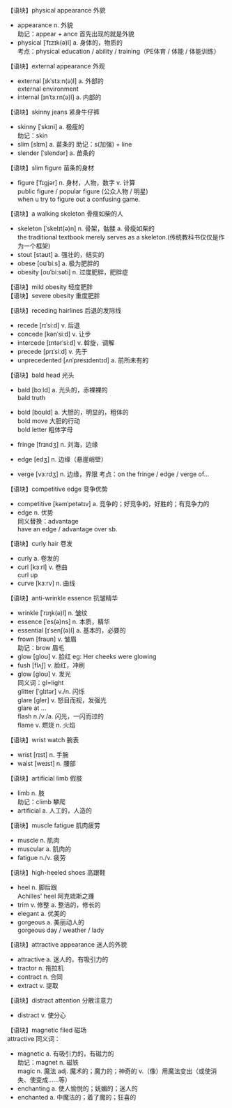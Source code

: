 【语块】physical appearance 外貌
- appearance n. 外貌  
   助记：appear + ance 首先出现的就是外貌
- physical [ˈfɪzɪk(ə)l] a. 身体的，物质的  
   考点：physical education / ability / training（PE体育 / 体能 / 体能训练）

【语块】external appearance 外观
- external [ɪkˈstɜːn(ə)l] a. 外部的  
   external environment
- internal [ɪnˈtɜːrn(ə)l] a. 内部的

【语块】skinny jeans 紧身牛仔裤
- skinny [ˈskɪni] a. 极瘦的  
   助记：skin 
- slim [slɪm] a. 苗条的
   助记：s(加强) + line
- slender [ˈslendər] a. 苗条的
  
【语块】slim figure 苗条的身材
- figure [ˈfɪɡjər] n. 身材，人物，数字 v. 计算  
   public figure / popular figure (公众人物 / 明星)  
   when u try to figure out a confusing game.

【语块】a walking skeleton 骨瘦如柴的人
- skeleton [ˈskelɪt(ə)n] n. 骨架，骷髅 a. 骨瘦如柴的  
   the traditional textbook merely serves as a skeleton.(传统教科书仅仅是作为一个框架)
- stout [staʊt] a. 强壮的，结实的
- obese [oʊˈbiːs] a. 极为肥胖的
- obesity [oʊˈbiːsəti] n. 过度肥胖，肥胖症

【语块】mild obesity 轻度肥胖  
【语块】severe obesity 重度肥胖

【语块】receding hairlines 后退的发际线
- recede [rɪˈsiːd] v. 后退
- concede [kənˈsiːd] v. 让步
- intercede [ɪntərˈsiːd] v. 斡旋，调解
- precede [prɪˈsiːd] v. 先于
- unprecedented [ʌnˈpresɪdentɪd] a. 前所未有的

【语块】bald head 光头
- bald [bɔːld] a. 光头的，赤裸裸的  
   bald truth 
- bold [boʊld] a. 大胆的，明显的，粗体的  
   bold move  大胆的行动  
   bold letter 粗体字母

- fringe [frɪndʒ] n. 刘海，边缘
- edge [edʒ] n. 边缘（悬崖峭壁）
- verge [vɜːrdʒ] n. 边缘，界限
   考点：on the fringe / edge / verge of...
   
【语块】competitive edge 竞争优势
- competitive [kəmˈpetətɪv] a. 竞争的；好竞争的，好胜的；有竞争力的
- edge n. 优势  
   同义替换：advantage  
   have an edge / advantage over sb.

【语块】curly hair 卷发
- curly a. 卷发的
- curl [kɜːrl] v. 卷曲  
   curl up
- curve [kɜːrv] n. 曲线

【语块】anti-wrinkle essence 抗皱精华
- wrinkle [ˈrɪŋk(ə)l] n. 皱纹
- essence [ˈes(ə)ns] n. 本质，精华
- essential [ɪˈsenʃ(ə)l] a. 基本的，必要的
- frown [fraʊn] v. 皱眉  
   助记：brow 眉毛
- glow [ɡloʊ] v. 脸红
   eg: Her cheeks were glowing
- fush [flʌʃ] v. 脸红，冲刷
- glow [ɡloʊ] v. 发光  
   同义词：gl=light  
   glitter [ˈɡlɪtər] v./n. 闪烁  
   glare [ɡler] v. 怒目而视，发强光  
   glare at ...  
   flash n./v./a. 闪光，一闪而过的  
   flame v. 燃烧 n. 火焰

【语块】wrist watch 腕表
- wrist [rɪst] n. 手腕
- waist [weɪst] n. 腰部

【语块】artificial limb 假肢
- limb n. 肢  
   助记：climb 攀爬
- artificial a. 人工的，人造的

【语块】muscle fatigue 肌肉疲劳
- muscle n. 肌肉
- muscular a. 肌肉的
- fatigue n./v. 疲劳

【语块】high-heeled shoes 高跟鞋
- heel n. 脚后跟  
   Achilles' heel 阿克琉斯之踵
- trim v. 修整 a. 整洁的，修长的
- elegant a. 优美的
- gorgeous a. 美丽动人的  
   gorgeous day / weather / lady

【语块】attractive appearance 迷人的外貌
- attractive a. 迷人的，有吸引力的  
- tractor n. 拖拉机  
- contract n. 合同  
- extract v. 提取

【语块】distract attention 分散注意力  
- distract v. 使分心  

【语块】magnetic filed 磁场  
attractive 同义词：  
- magnetic a. 有吸引力的，有磁力的  
   助记：magnet n. 磁铁  
   magic n. 魔法 adj. 魔术的；魔力的；神奇的 v.（像）用魔法变出（或使消失、使变成……等）
- enchanting a. 使人愉悦的；妩媚的；迷人的
- enchanted a. 中魔法的；着了魔的；狂喜的

